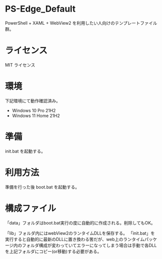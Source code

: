 # PS-Edge_Default
PowerShell + XAML + WebView2 を利用したい人向けのテンプレートファイル群。

# ライセンス
MIT ライセンス

# 環境
下記環境にて動作確認済み。

* Windows 10 Pro 21H2
* Windows 11 Home 21H2

# 準備
init.bat を起動する。

# 利用方法
準備を行った後 boot.bat を起動する。

# 構成ファイル
「data」フォルダはboot.bat実行の度に自動的に作成される。削除してもOK。

「lib」フォルダ内にはwebView2のランタイムDLLを保存する。
「init.bat」を実行すると自動的に最新のDLLに置き換わる筈だが、web上のランタイムパッケージ内のフォルダ構成が変わっていてエラーになってしまう場合は手動で各DLLを上記フォルダにコピー(or移動)する必要がある。
